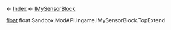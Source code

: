 ← [Index](Api-Index) ← [IMySensorBlock](Sandbox.ModAPI.Ingame.IMySensorBlock)

[float](System.Single) float Sandbox.ModAPI.Ingame.IMySensorBlock.TopExtend